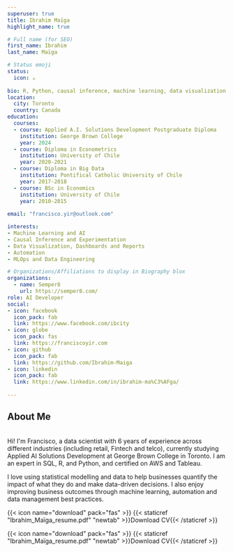 ```yaml
---
superuser: true
title: Ibrahim Maïga
highlight_name: true

# Full name (for SEO)
first_name: Ibrahim
last_name: Maïga

# Status emoji
status:
  icon: ☕️
  
bio: R, Python, causal inference, machine learning, data visualization.
location:
  city: Toronto
  country: Canada
education:
  courses:
  - course: Applied A.I. Solutions Development Postgraduate Diploma
    institution: George Brown College
    year: 2024
  - course: Diploma in Econometrics
    institution: University of Chile
    year: 2020-2021
  - course: Diploma in Big Data
    institution: Pontifical Catholic University of Chile
    year: 2017-2018
  - course: BSc in Economics
    institution: University of Chile
    year: 2010-2015
    
email: "francisco.yir@outlook.com"

interests:
- Machine Learning and AI
- Causal Inference and Experimentation
- Data Visualization, Dashboards and Reports
- Automation
- MLOps and Data Engineering

# Organizations/Affiliations to display in Biography blox
organizations:
  - name: Semper8
    url: https://semper8.com/
role: AI Developer
social:
- icon: facebook
  icon_pack: fab
  link: https://www.facebook.com/ibcity
- icon: globe
  icon_pack: fas
  link: https://franciscoyir.com
- icon: github
  icon_pack: fab
  link: https://github.com/Ibrahim-Maiga
- icon: linkedin
  icon_pack: fab
  link: https://www.linkedin.com/in/ibrahim-ma%C3%AFga/
  
---
```


## About Me
<br>
Hi! I'm Francisco, a data scientist with 6 years of experience across different industries (including retail, Fintech and telco), currently studying Applied AI Solutions Development at George Brown College in Toronto. I am an expert in SQL, R, and Python, and certified on AWS and Tableau.

I love using statistical modelling and data to help businesses quantify the impact of what they do and make data-driven decisions. I also enjoy improving business outcomes through machine learning, automation and data management best practices.

<span class="btn btn-primary px-3 py-3">{{< icon name="download" pack="fas" >}} {{< staticref "Ibrahim_Maïga_resume.pdf" "newtab"  >}}Download CV{{< /staticref >}}</span>

<span class="btn btn-outline-primary btn-page-header btn-download px-3 py-3">
  {{< icon name="download" pack="fas" >}} {{< staticref "Ibrahim_Maïga_resume.pdf" "newtab" >}}Download CV{{< /staticref >}}
</span>







